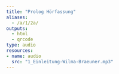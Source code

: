 ```yaml
---
title: "Prolog Hörfassung"
aliases:
  - /a/1/2a/
outputs:
  - html
  - qrcode
type: audio
resources:
- name: audio
  src: "1_Einleitung-Wilma-Braeuner.mp3"
---
```

